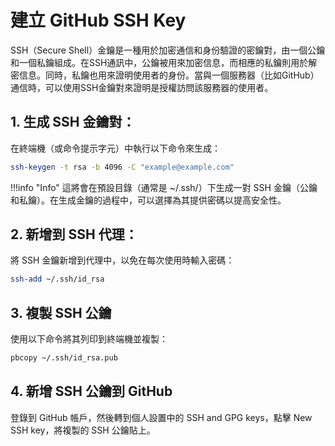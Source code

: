 # 建立 GitHub SSH Key

SSH（Secure Shell）金鑰是一種用於加密通信和身份驗證的密鑰對，由一個公鑰和一個私鑰組成。在SSH通訊中，公鑰被用來加密信息，而相應的私鑰則用於解密信息。同時，私鑰也用來證明使用者的身份。當與一個服務器（比如GitHub）通信時，可以使用SSH金鑰對來證明是授權訪問該服務器的使用者。

## 1. 生成 SSH 金鑰對：

在終端機（或命令提示字元）中執行以下命令來生成：

```bash
ssh-keygen -t rsa -b 4096 -C "example@example.com"
```

!!!info "Info"
    這將會在預設目錄（通常是 ~/.ssh/）下生成一對 SSH 金鑰（公鑰和私鑰）。在生成金鑰的過程中，可以選擇為其提供密碼以提高安全性。


## 2.  新增到 SSH 代理：

將 SSH 金鑰新增到代理中，以免在每次使用時輸入密碼：

```bash
ssh-add ~/.ssh/id_rsa
```

## 3. 複製 SSH 公鑰

使用以下命令將其列印到終端機並複製：

```bash
pbcopy ~/.ssh/id_rsa.pub
```


## 4. 新增 SSH 公鑰到 GitHub

登錄到 GitHub 帳戶，然後轉到個人設置中的 SSH and GPG keys，點擊 New SSH key，將複製的 SSH 公鑰貼上。